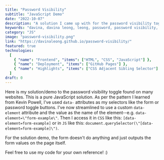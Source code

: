 ```yaml
---
title: "Password Visibility"
subtitle: "JavaScript Demo"
date: "2022-10-07"
description: "A solution I came up with for the password visibility toggle found on many modern websites."
keywords: "davina, davina leong, leong, password, password visibility, visibility, html, html5, css, css3, js, javascript"
category: "JS"
image: "password-visibility.png"
link: "https://davinaleong.github.io/password-visibility/"
featured: true
technologies:
  [
    { "name": "Frontend", "items": ["HTML", "CSS", "JavaScript"] },
    { "name": "Deployment", "items": ["GitHub Pages"] },
    { "name": "Highlights", "items": ["CSS Adjacent Sibling Selector"] },
  ]
draft: 0
---
```


Here is my solution/demo to the password visibility toggle found on many websites. This is a pure JavaScript solution. As per the pattern I learned from Kevin Powell, I've used `data-` attributes as my selectors like the form or password toggle buttons. I've now streamlined to use a custom `data-element` attribute and the value as the name of the element--e.g. `data-element=\"form-example\"`. Then I access it in `CSS` like this: `[data-element=form-example]` or in `JS` like this: `document.querySelector(\"[data-element=form-example]\")`.

For the solution demo, the form doesn't do anything and just outputs the form values on the page itself.

Feel free to use my code for your own reference! :)
